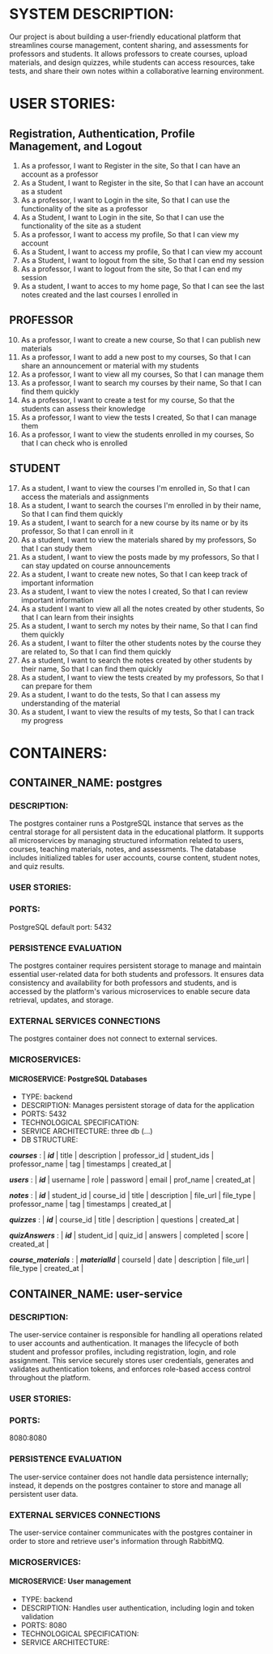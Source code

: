 # SYSTEM DESCRIPTION:
Our project is about building a user-friendly educational platform that streamlines course management, content sharing, and assessments for professors and students. It allows professors to create courses, upload materials, and design quizzes, while students can access resources, take tests, and share their own notes within a collaborative learning environment.

# USER STORIES:
## Registration, Authentication, Profile Management, and Logout
1. As a professor, I want to Register in the site, So that I can have an account as a professor
2. As a Student, I want to Register in the site, So that I can have an account as a student
3. As a professor, I want to Login in the site, So that I can use the functionality of the site as a professor
4. As a Student, I want to Login in the site, So that I can use the functionality of the site as a student
5. As a professor, I want to access my profile, So that I can view my account
6. As a Student, I want to access my profile, So that I can view my account
7. As a Student, I want to logout from the site, So that I can end my session
8. As a professor, I want to logout from the site, So that I can end my session
9. As a student, I want to acces to my home page, So that I can see the last notes created and the last courses I enrolled in

## PROFESSOR
10. As a professor, I want to create a new course, So that I can publish new materials
11. As a professor, I want to add a new post to my courses, So that I can share an announcement or material with my students
12. As a professor, I want to view all my courses, So that I can manage them
13. As a professor, I want to search my courses by their name, So that I can find them quickly
14. As a professor, I want to create a test for my course, So that the students can assess their knowledge
15. As a professor, I want to view the tests I created, So that I can manage them
16. As a professor, I want to view the students enrolled in my courses, So that I can check who is enrolled

## STUDENT
17. As a student, I want to view the courses I'm enrolled in, So that I can access the materials and assignments
18. As a student, I want to search the courses I'm enrolled in by their name, So that I can find them quickly
19. As a student, I want to search for a new course by its name or by its professor, So that I can enroll in it
20. As a student, I want to view the materials shared by my professors, So that I can study them
21. As a student, I want to view the posts made by my professors, So that I can stay updated on course announcements
22. As a student, I want to create new notes, So that I can keep track of important information
23. As a student, I want to view the notes I created, So that I can review important information
24. As a student I want to view all all the notes created by other students, So that I can learn from their insights
25. As a student, I want to serch my notes by their name, So that I can find them quickly
26. As a student, I want to filter the other students notes by the course they are related to, So that I can find them quickly
27. As a student, I want to search the notes created by other students by their name, So that I can find them quickly
28. As a student, I want to view the tests created by my professors, So that I can prepare for them
29. As a student, I want to do the tests, So that I can assess my understanding of the material
30. As a student, I want to view the results of my tests, So that I can track my progress

# CONTAINERS:

## CONTAINER_NAME: postgres

### DESCRIPTION:
The postgres container runs a PostgreSQL instance that serves as the central storage for all persistent data in the educational platform. It supports all microservices by managing structured information related to users, courses, teaching materials, notes, and assessments. The database includes initialized tables for user accounts, course content, student notes, and quiz results. 

### USER STORIES:

### PORTS:
PostgreSQL default port: 5432 

### PERSISTENCE EVALUATION
The postgres container requires persistent storage to manage and maintain essential user-related data for both students and professors. It ensures data consistency and availability for both professors and students, and is accessed by the platform's various microservices to enable secure data retrieval, updates, and storage.

### EXTERNAL SERVICES CONNECTIONS
The postgres container does not connect to external services.

### MICROSERVICES:

#### MICROSERVICE: PostgreSQL Databases
- TYPE: backend
- DESCRIPTION:  Manages persistent storage of data for the application
- PORTS: 5432
- TECHNOLOGICAL SPECIFICATION:
- SERVICE ARCHITECTURE: three db (...)
- DB STRUCTURE:

**_courses_** :	| **_id_** | title | description | professor_id | student_ids | professor_name | tag | timestamps | created_at |

**_users_** :	| **_id_** | username | role | password | email | prof_name | created_at |

**_notes_** :	| **_id_** | student_id | course_id | title | description | file_url | file_type | professor_name | tag | timestamps | created_at |

**_quizzes_** :	| **_id_** | course_id | title | description | questions  | created_at |

**_quizAnswers_** :	| **_id_** | student_id | quiz_id | answers | completed  | score | created_at |

**_course_materials_** :	| **_materialId_** | courseId | date | description | file_url  | file_type | created_at |

## CONTAINER_NAME: user-service

### DESCRIPTION:
The user-service container is responsible for handling all operations related to user accounts and authentication. It manages the lifecycle of both student and professor profiles, including registration, login, and role assignment. This service securely stores user credentials, generates and validates authentication tokens, and enforces role-based access control throughout the platform. 

### USER STORIES:

### PORTS:
8080:8080

### PERSISTENCE EVALUATION
The user-service container does not handle data persistence internally; instead, it depends on the postgres container to store and manage all persistent user data.

### EXTERNAL SERVICES CONNECTIONS
The user-service container communicates with the postgres container in order to store and retrieve user's information through RabbitMQ.

### MICROSERVICES:

#### MICROSERVICE: User management
- TYPE: backend
- DESCRIPTION: Handles user authentication, including login and token validation
- PORTS: 8080
- TECHNOLOGICAL SPECIFICATION:
- SERVICE ARCHITECTURE:

